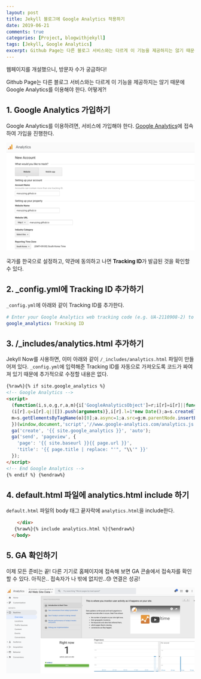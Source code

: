```yaml
---
layout: post
title: Jekyll 블로그에 Google Analytics 적용하기
date: 2019-06-21
comments: true
categories: [Project, blogwithjekyll]
tags: [Jekyll, Google Analytics]
excerpt: Github Page는 다른 블로그 서비스와는 다르게 이 기능을 제공하지는 않기 때문에 Google Analytics를 이용해야 한다. 어떻게?!
---
```


웹페이지를 개설했으니, 방문자 수가 궁금하다!

Github Page는 다른 블로그 서비스와는 다르게 이 기능을 제공하지는 않기 때문에 Google Analytics를 이용해야 한다. 어떻게?!

## 1. Google Analytics 가입하기

Google Analytics를 이용하려면, 서비스에 가입해야 한다. [Google Analytics](https://analytics.google.com/analytics/web/provision/?authuser=0#/provision)에 접속하여 가입을 진행한다.

![Google Analytics sign up](/images/GA_signup.png "Google Analytics sign up")

국가를 한국으로 설정하고, 약관에 동의하고 나면 **Tracking ID**가 발급된 것을 확인할 수 있다.

## 2. \_config.yml에 Tracking ID 추가하기

`_config.yml`에 아래와 같이 Tracking ID를 추가한다.

```yml
# Enter your Google Analytics web tracking code (e.g. UA-2110908-2) to activate tracking
google_analytics: Tracking ID
```

## 3. /\_includes/analytics.html 추가하기

Jekyll Now를 사용하면, 이미 아래와 같이 `/_includes/analytics.html` 파일이 만들어져 있다.
`_config.yml`에 입력해준 Tracking ID를 자동으로 가져오도록 코드가 짜여져 있기 때문에 추가적으로 수정할 내용은 없다.

```html
{%raw%}{% if site.google_analytics %}
<!-- Google Analytics -->
<script>
  (function(i,s,o,g,r,a,m){i['GoogleAnalyticsObject']=r;i[r]=i[r]||function(){
  (i[r].q=i[r].q||[]).push(arguments)},i[r].l=1*new Date();a=s.createElement(o),
  m=s.getElementsByTagName(o)[0];a.async=1;a.src=g;m.parentNode.insertBefore(a,m)
  })(window,document,'script','//www.google-analytics.com/analytics.js','ga');
  ga('create', '{{ site.google_analytics }}', 'auto');
  ga('send', 'pageview', {
    'page': '{{ site.baseurl }}{{ page.url }}',
    'title': '{{ page.title | replace: "'", "\\'" }}'
  });
</script>
<!-- End Google Analytics -->
{% endif %} {%endraw%}
```

## 4. default.html 파일에 analytics.html include 하기

`default.html` 파일의 body 태그 끝자락에 `analytics.html`을 include한다.

```html
    </div>
   {%raw%}{% include analytics.html %}{%endraw%}
  </body>
```

## 5. GA 확인하기

이제 모든 준비는 끝!
다른 기기로 홈페이지에 접속해 보면 GA 콘솔에서 접속자를 확인할 수 있다.
아직은.. 접속자가 나 밖에 없지만..😓 연결은 성공!

![Google Analytics realtime](/images/GA_realtime.png "Google Analytics realtime")
